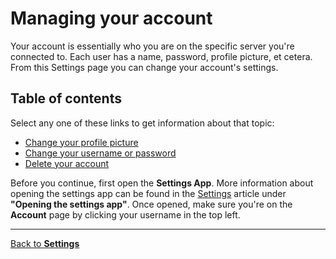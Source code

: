 # Managing your account

Your account is essentially who you are on the specific server you're connected to. Each user has a name, password, profile picture, et cetera. From this Settings page you can change your account's settings.

## Table of contents

Select any one of these links to get information about that topic:

- [Change your profile picture](@client/help/Settings/account/changeprofile.md)
- [Change your username or password](@client/help/Settings/account/credentials.md)
- [Delete your account](@client/help/Settings/account/delete.md)

Before you continue, first open the **Settings App**. More information about opening the settings app can be found in the [Settings](@client/help/Settings.md) article under **"Opening the settings app"**. Once opened, make sure you're on the **Account** page by clicking your username in the top left.

---

[Back to **Settings**](@client/help/Settings.md)
